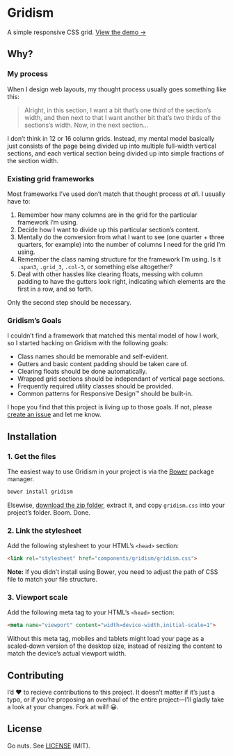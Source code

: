 # Gridism

A simple responsive CSS grid. [View the demo →](http://cobyism.com/gridism/)

## Why?

### My process

When I design web layouts, my thought process usually goes something like this:

> Alright, in this section, I want a bit that’s one third of the section’s width,
> and then next to that I want another bit that’s two thirds of the sections’s width.
> Now, in the next section…

I don’t think in 12 or 16 column grids. Instead, my mental model basically just consists of the page being divided up into multiple full-width vertical sections, and each vertical section being divided up into simple fractions of the section width.

### Existing grid frameworks

Most frameworks I’ve used don’t match that thought process *at all*. I usually have to:

1. Remember how many columns are in the grid for the particular framework I’m using.
1. Decide how I want to divide up this particular section’s content.
1. Mentally do the conversion from what I want to see (one quarter + three quarters, for example) into the number of columns I need for the grid I’m using.
1. Remember the class naming structure for the framework I’m using. Is it `.span3`, `.grid_3`, `.col-3`, or something else altogether?
1. Deal with other hassles like clearing floats, messing with column padding to have the gutters look right, indicating which elements are the first in a row, and so forth.

Only the second step should be necessary.

### Gridism’s Goals

I couldn’t find a framework that matched this mental model of how I work, so I started hacking on Gridism with the following goals:

- Class names should be memorable and self-evident.
- Gutters and basic content padding should be taken care of.
- Clearing floats should be done automatically.
- Wrapped grid sections should be independant of vertical page sections.
- Frequently required utility classes should be provided.
- Common patterns for Responsive Design™ should be built-in.

I hope you find that this project is living up to those goals. If not, please [create an issue](https://github.com/cobyism/gridism/issues/new) and let me know.

## Installation

### 1. Get the files

The easiest way to use Gridism in your project is via the [Bower](http://twitter.github.com/bower) package manager.

```sh
bower install gridism
```

Elsewise, [download the zip folder](https://github.com/cobyism/gridism/archive/gh-pages.zip), extract it, and copy `gridism.css` into your project’s folder. Boom. Done.

### 2. Link the stylesheet

Add the following stylesheet to your HTML’s `<head>` section:

```html
<link rel="stylesheet" href="components/gridism/gridism.css">
```

**Note:** If you didn’t install using Bower, you need to adjust the path of CSS file to match your file structure.

### 3. Viewport scale

Add the following meta tag to your HTML’s `<head>` section:

```html
<meta name="viewport" content="width=device-width,initial-scale=1">
```

Without this meta tag, mobiles and tablets might load your page as a scaled-down version of the desktop size, instead of resizing the content to match the device’s actual viewport width.

## Contributing

I’d :heart: to recieve contributions to this project. It doesn’t matter if it’s just a typo, or if you’re proposing an overhaul of the entire project—I’ll gladly take a look at your changes. Fork at will! :grinning:.

## License

Go nuts. See [LICENSE](https://github.com/cobyism/gridism/blob/gh-pages/LICENSE) (MIT).
